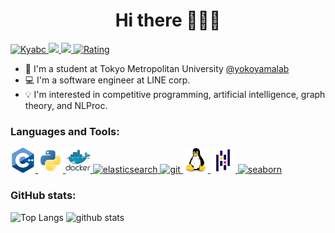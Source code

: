 <h1 align="center">
  Hi there 👋👋👋
</h1>
<p align="left">
  <a href="https://github.com/Kyabc/Kyabc/">
    <img src="https://komarev.com/ghpvc/?username=Kyabc" alt="Kyabc" />
  </a>
  <a href="http://twitter.com/tsaayk">
    <img height="20" src="https://img.shields.io/twitter/follow/tsaayk?label=Twitter&logo=twitter&style=flat" />
  </a>
  <a href="https://github.com/Kyabc">
    <img height="20" src="https://img.shields.io/github/followers/Kyabc?label=follow&logo=github&style=flat" />
  </a>
  <a href="https://atcoder.jp/users/kya?contestType=algo">
    <img src="https://badgen.org/img/atcoder/kya/rating/algorithm?style=flat" alt="Rating" />
  </a>
</p>

- 🏫 I'm a student at Tokyo Metropolitan University [@yokoyamalab](https://github.com/YokoyamaLab)
- 💻 I'm a software engineer at LINE corp.
- 💡 I'm interested in competitive programming, artificial intelligence, graph theory, and NLProc.

<h3 align="left">Languages and Tools:</h3>
<p align="left"> <a href="https://www.w3schools.com/cpp/" target="_blank" rel="noreferrer"> <img src="https://raw.githubusercontent.com/devicons/devicon/master/icons/cplusplus/cplusplus-original.svg" alt="cplusplus" width="40" height="40"/> </a> <a href="https://www.python.org" target="_blank" rel="noreferrer"> <img src="https://raw.githubusercontent.com/devicons/devicon/master/icons/python/python-original.svg" alt="python" width="40" height="40"/> </a> <a href="https://www.docker.com/" target="_blank" rel="noreferrer"> <img src="https://raw.githubusercontent.com/devicons/devicon/master/icons/docker/docker-original-wordmark.svg" alt="docker" width="40" height="40"/> </a> <a href="https://www.elastic.co" target="_blank" rel="noreferrer"> <img src="https://www.vectorlogo.zone/logos/elastic/elastic-icon.svg" alt="elasticsearch" width="40" height="40"/> </a> <a href="https://git-scm.com/" target="_blank" rel="noreferrer"> <img src="https://www.vectorlogo.zone/logos/git-scm/git-scm-icon.svg" alt="git" width="40" height="40"/> </a> <a href="https://www.linux.org/" target="_blank" rel="noreferrer"> <img src="https://raw.githubusercontent.com/devicons/devicon/master/icons/linux/linux-original.svg" alt="linux" width="40" height="40"/> </a> <a href="https://pandas.pydata.org/" target="_blank" rel="noreferrer"> <img src="https://raw.githubusercontent.com/devicons/devicon/2ae2a900d2f041da66e950e4d48052658d850630/icons/pandas/pandas-original.svg" alt="pandas" width="40" height="40"/> </a> <a href="https://seaborn.pydata.org/" target="_blank" rel="noreferrer"> <img src="https://seaborn.pydata.org/_images/logo-mark-lightbg.svg" alt="seaborn" width="40" height="40"/> </a> </p>

<h3 align="left">GitHub stats:</h3>
<p align="left"> 
  <img alt="Top Langs" height="150px" src="https://github-readme-stats.vercel.app/api/top-langs/?username=Kyabc&layout=compact&show_icons=true&theme=tokyonight" />
  <img alt="github stats" height="150px" src="https://github-readme-stats.vercel.app/api?username=Kyabc&theme=tokyonight&show_icons=ture" />
</p>
